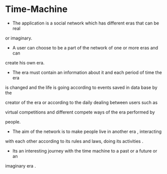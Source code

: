 # Time-Machine

- The application is a social network which has different eras that can be real

or imaginary.

- A user can choose to be a part of the network of one or more eras and can

create his own era.

- The era must contain an information about it and each period of time the era

is changed and the life is going according to events saved in data base by the

creator of the era or according to the daily dealing between users such as

virtual competitions and different compete ways of the era performed by

people.

- The aim of the network is to make people live in another era , interacting

with each other according to its rules and laws, doing its activities .

- Its an interesting journey with the time machine to a past or a future or an

imaginary era .
